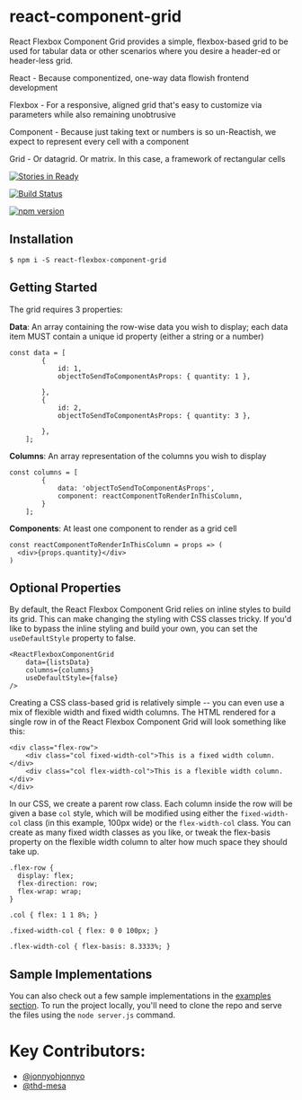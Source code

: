 # react-component-grid
React Flexbox Component Grid provides a simple, flexbox-based grid to be used for tabular data or other scenarios where you desire a header-ed or header-less grid.

React - Because componentized, one-way data flowish frontend development

Flexbox - For a responsive, aligned grid that's easy to customize via parameters while also remaining unobtrusive

Component - Because just taking text or numbers is so un-Reactish, we expect to represent every cell with a component

Grid - Or datagrid. Or matrix. In this case, a framework of rectangular cells

[![Stories in Ready](https://badge.waffle.io/homedepot/react-component-grid.png?label=ready&title=Ready)](https://waffle.io/homedepot/react-component-grid)

[![Build Status](https://travis-ci.org/homedepot/react-component-grid.svg?branch=master)](https://travis-ci.org/homedepot/react-component-grid)

[![npm version](https://img.shields.io/npm/v/react-flexbox-component-grid.svg?style=flat)](https://www.npmjs.com/package/react-flexbox-component-grid)


## Installation

```
$ npm i -S react-flexbox-component-grid
```

## Getting Started

The grid requires 3 properties:

**Data**: An array containing the row-wise data you wish to display; each data item MUST contain a unique id property (either a string or a number)
```
const data = [
        {
            id: 1,
            objectToSendToComponentAsProps: { quantity: 1 },
            
        },
        {
            id: 2,
            objectToSendToComponentAsProps: { quantity: 3 },
            
        },
    ];
```
**Columns**: An array representation of the columns you wish to display
```
const columns = [
        {
            data: 'objectToSendToComponentAsProps',
            component: reactComponentToRenderInThisColumn,
        }
    ];
```
**Components**: At least one component to render as a grid cell
```
const reactComponentToRenderInThisColumn = props => (
  <div>{props.quantity}</div>
)
```

## Optional Properties

By default, the React Flexbox Component Grid relies on inline styles to build its grid. This can make changing the styling with CSS classes tricky. If you'd like to bypass the inline styling and build your own, you can set the `useDefaultStyle` property to false.
```
<ReactFlexboxComponentGrid
    data={listsData}
    columns={columns}
    useDefaultStyle={false}
/>
```
Creating a CSS class-based grid is relatively simple -- you can even use a mix of flexible width and fixed width columns. The HTML rendered for a single row in of the React Flexbox Component Grid will look something like this:
```
<div class="flex-row">
    <div class="col fixed-width-col">This is a fixed width column.</div>
    <div class="col flex-width-col">This is a flexible width column.</div>
</div>
```
In our CSS, we create a parent row class. Each column inside the row will be given a base `col` style, which will be modified using either the `fixed-width-col` class (in this example, 100px wide) or the `flex-width-col` class. You can create as many fixed width classes as you like, or tweak the flex-basis property on the flexible width column to alter how much space they should take up.

```
.flex-row {
  display: flex;
  flex-direction: row;
  flex-wrap: wrap;
}

.col { flex: 1 1 8%; }

.fixed-width-col { flex: 0 0 100px; }

.flex-width-col { flex-basis: 8.3333%; }

```

## Sample Implementations
You can also check out a few sample implementations in the [examples section](https://github.com/homedepot/react-component-grid/tree/master/src/examples). To run the project locally, you'll need to clone the repo and serve the files using the `node server.js` command.

# Key Contributors:

* [@jonnyohjonnyo](https://github.com/jonnyohjonnyo)
* [@thd-mesa](https://github.com/thd-mesa)
